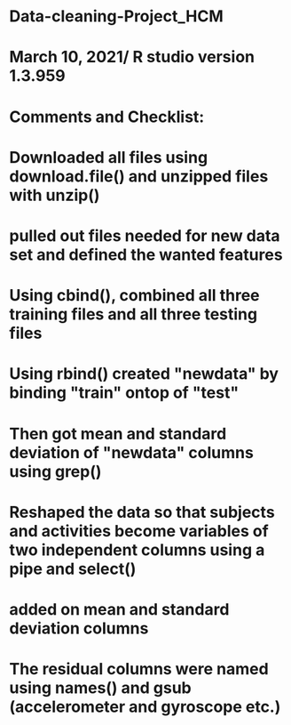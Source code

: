 # Data-cleaning-Project_HCM
# March 10, 2021/ R studio version 1.3.959

# Comments and Checklist:
# Downloaded all files using download.file() and unzipped files with unzip()
# pulled out files needed for new data set and defined the wanted features
# Using cbind(), combined all three training files and all three testing files
# Using rbind() created "newdata" by binding "train" ontop of "test"
# Then got mean and standard deviation of "newdata" columns using grep()
# Reshaped the data so that subjects and activities become variables of two independent columns using a pipe and select()
# added on mean and standard deviation columns
# The residual columns were named using names() and gsub (accelerometer and gyroscope etc.)










